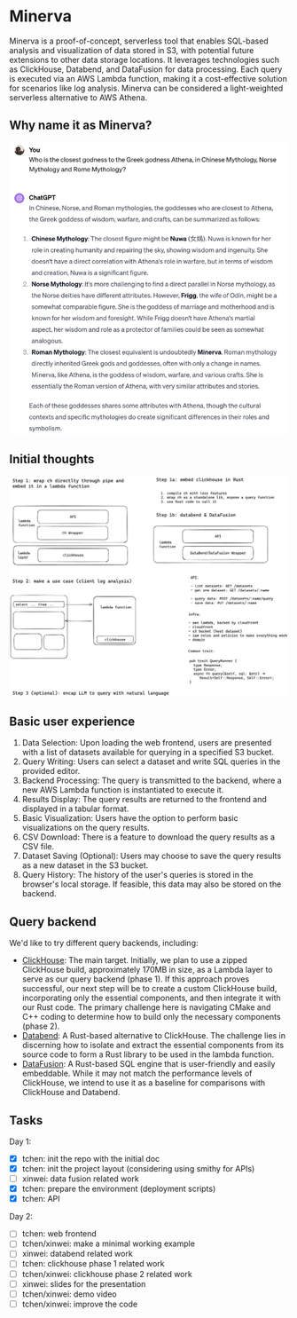 # Minerva

Minerva is a proof-of-concept, serverless tool that enables SQL-based analysis and visualization of data stored in S3, with potential future extensions to other data storage locations. It leverages technologies such as ClickHouse, Databend, and DataFusion for data processing. Each query is executed via an AWS Lambda function, making it a cost-effective solution for scenarios like log analysis. Minerva can be considered a light-weighted serverless alternative to AWS Athena.

## Why name it as Minerva?

![](./docs/images/why-minerva.jpg)

## Initial thoughts

![](./docs/images/thoughts.jpg)

## Basic user experience

1. Data Selection: Upon loading the web frontend, users are presented with a list of datasets available for querying in a specified S3 bucket.
2. Query Writing: Users can select a dataset and write SQL queries in the provided editor.
3. Backend Processing: The query is transmitted to the backend, where a new AWS Lambda function is instantiated to execute it.
4. Results Display: The query results are returned to the frontend and displayed in a tabular format.
5. Basic Visualization: Users have the option to perform basic visualizations on the query results.
6. CSV Download: There is a feature to download the query results as a CSV file.
7. Dataset Saving (Optional): Users may choose to save the query results as a new dataset in the S3 bucket.
8. Query History: The history of the user's queries is stored in the browser's local storage. If feasible, this data may also be stored on the backend.

## Query backend

We'd like to try different query backends, including:

- [ClickHouse](https://github.com/ClickHouse/ClickHouse): The main target. Initially, we plan to use a zipped ClickHouse build, approximately 170MB in size, as a Lambda layer to serve as our query backend (phase 1). If this approach proves successful, our next step will be to create a custom ClickHouse build, incorporating only the essential components, and then integrate it with our Rust code. The primary challenge here is navigating CMake and C++ coding to determine how to build only the necessary components (phase 2).
- [Databend](https://github.com/datafuselabs/databend): A Rust-based alternative to ClickHouse. The challenge lies in discerning how to isolate and extract the essential components from its source code to form a Rust library to be used in the lambda function.
- [DataFusion](https://github.com/apache/arrow-datafusion): A Rust-based SQL engine that is user-friendly and easily embeddable. While it may not match the performance levels of ClickHouse, we intend to use it as a baseline for comparisons with ClickHouse and Databend.

## Tasks

Day 1:

- [x] tchen: init the repo with the initial doc
- [x] tchen: init the project layout (considering using smithy for APIs)
- [ ] xinwei: data fusion related work
- [x] tchen: prepare the environment (deployment scripts)
- [x] tchen: API

Day 2:

- [ ] tchen: web frontend
- [ ] tchen/xinwei: make a minimal working example
- [ ] xinwei: databend related work
- [ ] tchen: clickhouse phase 1 related work
- [ ] tchen/xinwei: clickhouse phase 2 related work
- [ ] xinwei: slides for the presentation
- [ ] tchen/xinwei: demo video
- [ ] tchen/xinwei: improve the code
